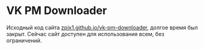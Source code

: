 # VK PM Downloader

Исходный код сайта [zpix1.github.io/vk-pm-downloader](https://zpix1.github.io/vk-pm-downloader/), долгое время был закрыт. Сейчас сайт доступен для использования всем, без ограничений.